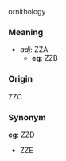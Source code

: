 ornithology
### Meaning
+ _adj_: ZZA
    + __eg__: ZZB

### Origin

ZZC

### Synonym

__eg__: ZZD

+ ZZE


